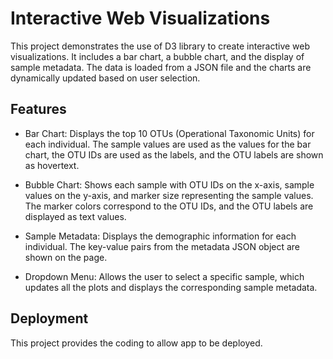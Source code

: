 

# Interactive Web Visualizations

This project demonstrates the use of D3 library to create interactive web visualizations. It includes a bar chart, a bubble chart, and the display of sample metadata. The data is loaded from a JSON file and the charts are dynamically updated based on user selection.


## Features

- Bar Chart: Displays the top 10 OTUs (Operational Taxonomic Units) for each individual. The sample values are used as the values for the bar chart, the OTU IDs are used as the labels, and the OTU labels are shown as hovertext.

- Bubble Chart: Shows each sample with OTU IDs on the x-axis, sample values on the y-axis, and marker size representing the sample values. The marker colors correspond to the OTU IDs, and the OTU labels are displayed as text values.

- Sample Metadata: Displays the demographic information for each individual. The key-value pairs from the metadata JSON object are shown on the page.

- Dropdown Menu: Allows the user to select a specific sample, which updates all the plots and displays the corresponding sample metadata.

## Deployment

This project provides the coding to allow app to be deployed. 
